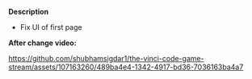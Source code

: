 **Description**

- Fix UI of first page

**After change video:**

https://github.com/shubhamsigdar1/the-vinci-code-game-stream/assets/107163260/489ba4e4-1342-4917-bd36-7036163ba4a7

